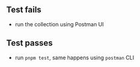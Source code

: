 ## Test fails

- run the collection using Postman UI

## Test passes

- run `pnpm test`, same happens using `postman` CLI